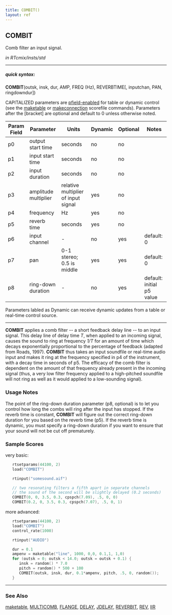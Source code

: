```yaml
---
title: COMBIT()
layout: ref
---
```


## COMBIT

Comb filter an input signal.

*in RTcmix/insts/std*  
  

-----

##### quick syntax:

**COMBIT**(outsk, insk, dur, AMP, FREQ (Hz), REVERBTIME\[, inputchan,
PAN, ringdowndur\])

CAPITALIZED parameters are [pfield-enabled](pfield-enabled.html) for
table or dynamic control (see the
[maketable](../scorefile/maketable.html) or
[makeconnection](../scorefile/makeconnection.html) scorefile
commands). Parameters after the \[bracket\] are optional and default to
0 unless otherwise noted.


Param Field	| Parameter | Units | Dynamic | Optional | Notes
----------- | --------- | ----- | -------- | --------- | ---------
p0 | output start time | seconds | no | no | 
p1 | input start time | seconds | no | no | 
p2 | input duration | seconds | no | no | 
p3 | amplitude multiplier | relative multiplier of input signal | yes | no | 
p4 | frequency | Hz | yes | no | 
p5 | reverb time | seconds | yes | no | 
p6 | input channel |  -  | no | yes | default: 0 | 
p7 | pan | 0-1 stereo; 0.5 is middle | yes | yes | default: 0 | 
p8 | ring-down duration |  -  | no | yes | default: initial p5 value | 

Parameters labled as Dynamic can receive dynamic updates from a table or real-time control source.

-----

  
**COMBIT** applies a comb filter -- a short feedback delay line -- to an
input signal. This delay line of delay time *T*, when applied to an
incoming signal, causes the sound to ring at frequency *1/T* for an
amount of time which decays exponentially proportional to the percentage
of feedback (adapted from Roads, 1997). **COMBIT** thus takes an input
soundfile or real-time audio input and makes it ring at the frequency
specified in p4 of the instrument, with a decay time in seconds of p5.
The efficacy of the comb filter is dependent on the amount of that
frequency already present in the incoming signal (thus, a very low
filter frequency applied to a high-pitched soundfile will not ring as
well as it would applied to a low-sounding signal).

### Usage Notes

The point of the ring-down duration parameter (p8, optional) is to let
you control how long the combs will ring after the input has stopped. If
the reverb time is constant, **COMBIT** will figure out the correct
ring-down duration for you based on the reverb time (p5). If the reverb
time is dynamic, you must specify a ring-down duration if you want to
ensure that your sound will not be cut off prematurely.

### Sample Scores

very basic:

```cpp
   rtsetparams(44100, 2)
   load("COMBIT")

   rtinput("somesound.aif")

   // two resonating filters a fifth apart in separate channels
   // the sound of the second will be slightly delayed (0.2 seconds)
   COMBIT(0, 0, 3.5, 0.3, cpspch(7.09), .5, 0, 0)
   COMBIT(0.2, 0, 3.5, 0.3, cpspch(7.07), .5, 0, 1)
```

  
  
more advanced:

```cpp
   rtsetparams(44100, 2)
   load("COMBIT")
   control_rate(1000)

   rtinput("AUDIO")

   dur = 0.1
   ampenv = maketable("line", 1000, 0,0, 0.1,1, 1,0) 
   for (outsk = 0; outsk < 14.0; outsk = outsk + 0.1) {
      insk = random() * 7.0
      pitch = random() * 500 + 100
      COMBIT(outsk, insk, dur, 0.1*ampenv, pitch, .5, 0, random());
   }
```

  

-----

### See Also

[maketable](../scorefile/maketable.html), [MULTICOMB](MULTICOMB.html),
[FLANGE](FLANGE.html), [DELAY](DELAY.html), [JDELAY](JDELAY.html),
[REVERBIT](REVERBIT.html), [REV](REV.html), [IIR](IIR.html)
